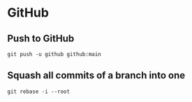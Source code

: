 # GitHub

## Push to GitHub

`git push -u github github:main`

## Squash all commits of a branch into one

`git rebase -i --root`
